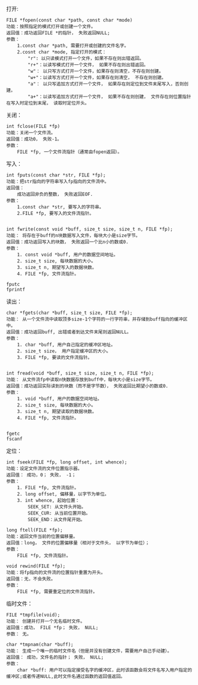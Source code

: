 打开:

	FILE *fopen(const char *path, const char *mode)
	功能：按照指定的模式打开或创建一个文件。
	返回值：成功返回FILE *的指针， 失败返回NULL;
	参数：
		1.const char *path, 需要打开或创建的文件名字。
		2.cosnt char *mode, 指定打开的模式：
			"r": 以只读模式打开一个文件，如果不存在则出错返回。
			"r+"：以读写模式打开一个文件， 如果不存在则出错返回。
			"w"： 以只写方式打开一个文件，如果存在则清空，不存在则创建。
			"w+"：以读写方式打开一个文件，如果存在则清空， 不存在则创建。
			"a"： 以只写追加方式打开一个文件， 如果存在则定位到文件末尾写入，否则创建。
			"a+"：以读写追加方式打开一个文件， 如果不存在则创建， 文件存在则位置指针在写入时定位到末尾， 读取时定位开头。

关闭：

	int fclose(FILE *fp)
	功能：关闭一个文件流。
	返回值：成功0， 失败-1。
	参数：
		FILE *fp, 一个文件流指针（通常由fopen返回）。

写入：

	int fputs(const char *str, FILE *fp);
	功能：把str指向的字符串写入fp指向的文件流中。
	返回值：
		成功返回非负的整数， 失败返回EOF.
	参数：
		1.const char *str, 要写入的字符串。
		2.FILE *fp, 要写入的文件流指针。


	int fwrite(const void *buff, size_t size, size_t n, FILE *fp);
	功能： 将存在于buff的n块数据写入文件，每块大小是size字节。
	返回值：成功返回写入的块数， 失败返回一个比n小的数或0.
	参数：
		1. const void *buff, 用户的数据空间地址。
		2. size_t size, 每块数据的大小。
		3. size_t n, 期望写入的数据块数。
		4. FILE *fp, 文件流指针。

	fputc
	fprintf

读出：

	char *fgets(char *buff, size_t size, FILE *fp);
	功能： 从一个文件流中读取顶多size-1个字符的一行字符串，并存储到buff指向的缓冲区中。
	返回值：成功返回buff, 出错或者到达文件末尾则返回NULL。
	参数：
		1. char *buff, 用户自己指定的缓冲区地址。
		2. size_t size， 用户指定缓冲区的大小。
		3. FILE *fp, 要读的文件流指针。


	int fread(void *buff, size_t size, size_t n, FILE *fp);
	功能： 从文件流fp中读取n快数据存放到buff中，每块大小是size字节。
	返回值：成功返回实际读到的块数（而不是字节数）， 失败返回比期望小的数或0.	
	参数：
		1. void *buff, 用户的数据空间地址。
		2. size_t size, 每块数据的大小。
		3. size_t n, 期望读取的数据块数。
		4. FILE *fp, 文件流指针。


	fgetc
	fscanf

定位：

	int fseek(FILE *fp, long offset, int whence);
	功能：设定文件流的文件位置指示器。
	返回值： 成功，0； 失败， -1；
	参数：
		1. FILE *fp, 文件流指针。
		2. long offset, 偏移量，以字节为单位。
		3. int whence, 起始位置：
			SEEK_SET: 从文件头开始。
			SEEK_CUR: 从当前位置开始。
			SEEK_END：从文件尾开始。
	
	long ftell(FILE *fp);
	功能：返回文件当前的位置偏移量。
	返回值：long， 文件的位置偏移量（相对于文件头， 以字节为单位）；
	参数：
		FILE *fp, 文件流指针。

	void rewind(FILE *fp);
	功能：将fp指向的文件流的位置指针重置为开头。
	返回值：无，不会失败。
	参数：
		FILE *fp, 需要重定位的文件流指针。


临时文件：
	
	FILE *tmpfile(void);
	功能： 创建并打开一个无名临时文件。
	返回值：成功， FILE *fp； 失败， NULL;
	参数： 无。

	char *tmpnam(char *buff);
	功能： 生成一个唯一的临时文件名（但是并没有创建文件，需要用户自己手动建）。
	返回值： 成功，文件名的指针； 失败， NULL;
	参数：
		char *buff: 用户可以指定接受名字的缓冲区，此时该函数会将文件名写入用户指定的缓冲区;或者传递NULL,此时文件名通过函数的返回值返回。
	